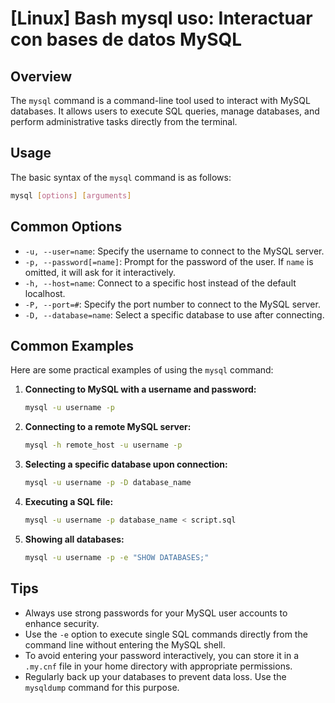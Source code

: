 # [Linux] Bash mysql uso: Interactuar con bases de datos MySQL

## Overview
The `mysql` command is a command-line tool used to interact with MySQL databases. It allows users to execute SQL queries, manage databases, and perform administrative tasks directly from the terminal.

## Usage
The basic syntax of the `mysql` command is as follows:

```bash
mysql [options] [arguments]
```

## Common Options
- `-u, --user=name`: Specify the username to connect to the MySQL server.
- `-p, --password[=name]`: Prompt for the password of the user. If `name` is omitted, it will ask for it interactively.
- `-h, --host=name`: Connect to a specific host instead of the default localhost.
- `-P, --port=#`: Specify the port number to connect to the MySQL server.
- `-D, --database=name`: Select a specific database to use after connecting.

## Common Examples
Here are some practical examples of using the `mysql` command:

1. **Connecting to MySQL with a username and password:**
   ```bash
   mysql -u username -p
   ```

2. **Connecting to a remote MySQL server:**
   ```bash
   mysql -h remote_host -u username -p
   ```

3. **Selecting a specific database upon connection:**
   ```bash
   mysql -u username -p -D database_name
   ```

4. **Executing a SQL file:**
   ```bash
   mysql -u username -p database_name < script.sql
   ```

5. **Showing all databases:**
   ```bash
   mysql -u username -p -e "SHOW DATABASES;"
   ```

## Tips
- Always use strong passwords for your MySQL user accounts to enhance security.
- Use the `-e` option to execute single SQL commands directly from the command line without entering the MySQL shell.
- To avoid entering your password interactively, you can store it in a `.my.cnf` file in your home directory with appropriate permissions.
- Regularly back up your databases to prevent data loss. Use the `mysqldump` command for this purpose.